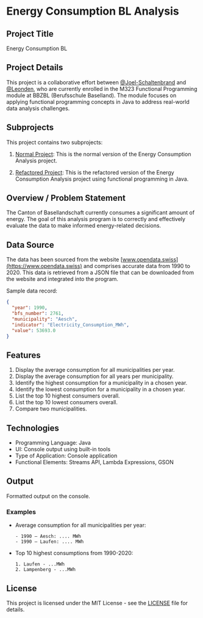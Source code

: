 # Energy Consumption BL Analysis

## Project Title

Energy Consumption BL

## Project Details
This project is a collaborative effort between [@Joel-Schaltenbrand](https://github.com/Joel-Schaltenbrand) and [@Leonden](https://github.com/Leonden), who are currently enrolled in the M323 Functional Programming module at BBZBL (Berufsschule Baselland). The module focuses on applying functional programming concepts in Java to address real-world data analysis challenges.

## Subprojects

This project contains two subprojects:

1. [Normal Project](/v1.0/README.md): This is the normal version of the Energy Consumption Analysis project.

2. [Refactored Project](/v2.0/README.md): This is the refactored version of the Energy Consumption Analysis project using functional programming in Java.

## Overview / Problem Statement

The Canton of Basellandschaft currently consumes a significant amount of energy. The goal of this analysis program is to correctly and effectively evaluate the data to make informed energy-related decisions.

## Data Source

The data has been sourced from the website [www.opendata.swiss](https://www.opendata.swiss) and comprises accurate data from 1990 to 2020. This data is retrieved from a JSON file that can be downloaded from the website and integrated into the program.

Sample data record:

```json
{
  "year": 1990,
  "bfs_number": 2761,
  "municipality": "Aesch",
  "indicator": "Electricity_Consumption_MWh",
  "value": 53693.0
}
```

## Features

1. Display the average consumption for all municipalities per year.
2. Display the average consumption for all years per municipality.
3. Identify the highest consumption for a municipality in a chosen year.
4. Identify the lowest consumption for a municipality in a chosen year.
5. List the top 10 highest consumers overall.
6. List the top 10 lowest consumers overall.
7. Compare two municipalities.

## Technologies

- Programming Language: Java
- UI: Console output using built-in tools
- Type of Application: Console application
- Functional Elements: Streams API, Lambda Expressions, GSON

## Output

Formatted output on the console.

### Examples

- Average consumption for all municipalities per year:
  ```
  - 1990 – Aesch: .... MWh
  - 1990 – Laufen: .... MWh
  ```
- Top 10 highest consumptions from 1990-2020:
  ```
  1. Laufen - ...MWh
  2. Lampenberg - ...MWh
  ```

## License

This project is licensed under the MIT License - see the [LICENSE](LICENSE) file for details.

